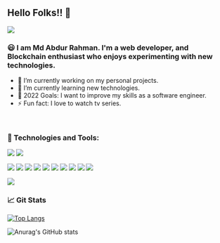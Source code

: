 ## Hello Folks!! 👋
![](https://komarev.com/ghpvc/?username=arhmnshmzzz&color=blue)


### 😃 I am Md Abdur Rahman. I'm a web developer, and Blockchain enthusiast who enjoys experimenting with new technologies. 

- 🔭 I’m currently working on my personal projects.
- 🌱 I’m currently learning new technologies.
- 🥅 2022 Goals: I want to improve my skills as a software engineer. 
- ⚡ Fun fact: I love to watch tv series.



<!-- ### 🤝 Connect with me:
[<img align="left" alt="" width="22px" src="https://cdn.jsdelivr.net/npm/simple-icons@v3/icons/linkedin.svg" />][linkedin]
[<img align="left" alt="Tapu106 | Instagram" width="22px" src="https://cdn.jsdelivr.net/npm/simple-icons@v3/icons/instagram.svg" />][instagram] -->

<br />


### 🔧 Technologies and Tools:


<!-- ![](https://img.shields.io/badge/C-00599C?style=for-the-badge&logo=c&logoColor=white) -->
<!-- ![](https://img.shields.io/badge/C%2B%2B-00599C?style=for-the-badge&logo=c%2B%2B&logoColor=white) -->
![](https://img.shields.io/badge/Java-ED8B00?style=for-the-badge&logo=java&logoColor=white)
![](https://img.shields.io/badge/JavaScript-323330?style=for-the-badge&logo=javascript&logoColor=F7DF1E)
<!-- ![](https://img.shields.io/badge/Go-00ADD8?style=for-the-badge&logo=go&logoColor=white) -->
![](https://img.shields.io/badge/HTML-239120?style=for-the-badge&logo=html5&logoColor=white)
![](https://img.shields.io/badge/CSS-239120?&style=for-the-badge&logo=css3&logoColor=white)
![](https://img.shields.io/badge/Node.js-43853D?style=for-the-badge&logo=node.js&logoColor=white)
![](https://img.shields.io/badge/Express.js-404D59?style=for-the-badge)
![](https://img.shields.io/badge/Laravel-FF2D20?style=for-the-badge&logo=laravel&logoColor=white)
![](https://img.shields.io/badge/MongoDB-4EA94B?style=for-the-badge&logo=mongodb&logoColor=white)
![](https://img.shields.io/badge/React-20232A?style=for-the-badge&logo=react&logoColor=61DAFB)
![](https://img.shields.io/badge/VS%20Code-007ACC.svg?style=for-the-badge&logo=visual%20studio%20code&logoColor=white&color=007ACC)
![](https://img.shields.io/badge/git-%3776AB.svg?style=for-the-badge&logo=git&logoColor=white&color=F05032)
![](https://img.shields.io/badge/Ubuntu-E95420?style=for-the-badge&logo=ubuntu&logoColor=white)
<!-- ![](https://img.shields.io/badge/Shell_Script-121011?style=for-the-badge&logo=gnu-bash&logoColor=white) -->
![](https://img.shields.io/badge/docker-%FF2D20.svg?style=for-the-badge&logo=docker&logoColor=white&color=FF2D20)


### 📈 Git Stats
[![Top Langs](https://github-readme-stats.vercel.app/api/top-langs/?username=arhmnshmzzz&layout=compact&langs_count=20&theme=blue-green)](https://github.com/anuraghazra/github-readme-stats)

![Anurag's GitHub stats](https://github-readme-stats.vercel.app/api?username=arhmnshmzzz&show_icons=true&theme=blue-green)





[linkedin]: https://www.linkedin.com/in/md-abdur-r-6b42739b
[instagram]: https://www.instagram.com/arhmnshmzzz/
